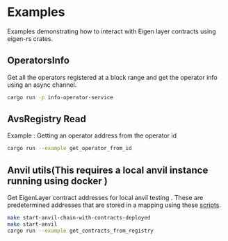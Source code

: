 # Examples

Examples demonstrating how to interact with Eigen layer contracts using eigen-rs crates.

## OperatorsInfo

Get all the operators registered at a block range and  get the operator info using an async channel.

```sh
cargo run -p info-operator-service 
```

## AvsRegistry Read

Example : Getting an operator address from the operator id

```sh
cargo run --example get_operator_from_id
```

## Anvil utils(This requires a local anvil instance running using docker )

Get EigenLayer contract addresses for local anvil testing . These are predetermined addresses that are stored in a mapping using these [scripts](https://github.com/Layr-Labs/eigensdk-rs/blob/d9b40d806b4939c64bb7d3df0f6f2a542499bd27/contracts/script/DeployMockAvsRegistries.s.sol#L202).

```sh
make start-anvil-chain-with-contracts-deployed
make start-anvil
cargo run --example get_contracts_from_registry
```
